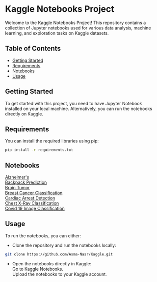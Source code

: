 # Kaggle Notebooks Project
Welcome to the Kaggle Notebooks Project! This repository contains a collection of Jupyter notebooks used for various data analysis, machine learning, and exploration tasks on Kaggle datasets.


## Table of Contents

- [Getting Started](#getting-started)
- [Requirements](#requirements)
- [Notebooks](#Notebooks)
- [Usage](#usage)

## Getting Started

To get started with this project, you need to have Jupyter Notebook installed on your local machine. Alternatively, you can run the notebooks directly on Kaggle.

## Requirements

You can install the required libraries using pip:

```bash
pip install -r requirements.txt
```

## Notebooks

[Alzheimer's](https://github.com/Asma-Nasr/Kaggle/tree/main/Alzheimer's) \
[Backpack Prediction](https://github.com/Asma-Nasr/Kaggle/tree/main/Backpack%20Prediction) \
[Brain Tumor](https://github.com/Asma-Nasr/Kaggle/tree/main/Brain%20Tumor) \
[Breast Cancer Classification](https://github.com/Asma-Nasr/Kaggle/tree/main/Breast%20Cancer%20Classification) \
[Cardiac Arrest Detection](https://github.com/Asma-Nasr/Kaggle/tree/main/Cardiac%20Arrest%20detection) \
[Chest X-Ray Classification](https://github.com/Asma-Nasr/Kaggle/tree/main/Chest%20X-Ray%20Classification) \
[Covid 19 Image Classification](https://github.com/Asma-Nasr/Kaggle/tree/main/Covid%2019%20Image%20Classification) 

## Usage
To run the notebooks, you can either:

- Clone the repository and run the notebooks locally:
```bash
git clone https://github.com/Asma-Nasr/Kaggle.git
```
- Open the notebooks directly in Kaggle: \
Go to Kaggle Notebooks. \
Upload the notebooks to your Kaggle account.
